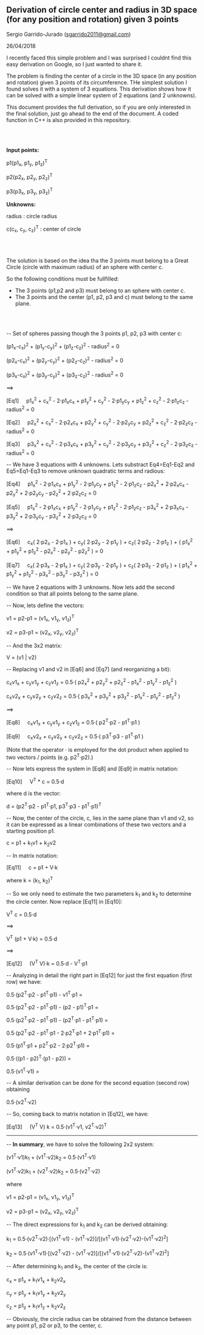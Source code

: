 Derivation of circle center and radius in 3D space (for any position and rotation) given 3 points
-----

Sergio Garrido-Jurado (sgarrido2011@gmail.com)

26/04/2018

I recently faced this simple problem and I was surprised I couldnt find this easy derivation on Google, so I just wanted to share it.

The problem is finding the center of a circle in the 3D space (in any position and rotation) given 3 points of its circumference. THe simplest solution I found solves it with a system of 3 equations. This derivation shows how it can be solved with a simple linear system of 2 equations (and 2 unknowns).

This document provides the full derivation, so if you are only interested in the final solution, just go ahead to the end of the document. A coded function in C++ is also provided in this repository.

<br/><br/>

__Input points:__

  p1(p1<sub>x</sub>, p1<sub>y</sub>, p1<sub>z</sub>)<sup>T</sup>
  
  p2(p2<sub>x</sub>, p2<sub>y</sub>, p2<sub>z</sub>)<sup>T</sup>
  
  p3(p3<sub>x</sub>, p3<sub>y</sub>, p3<sub>z</sub>)<sup>T</sup>
  
__Unknowns:__

  radius : circle radius
  
  c(c<sub>x</sub>, c<sub>y</sub>, c<sub>z</sub>)<sup>T</sup> : center of circle
  
  <br/><br/>
  
  The solution is based on the idea tha the 3 points must belong to a Great Circle (circle with maximum radius) of an sphere with center c.
  
  So the following conditions must be fullfilled:
  - The 3 points (p1,p2 and p3) must belong to an sphere with center c.
  - The 3 points and the center (p1, p2, p3 and c) must belong to the same plane.
  
  <br/><br/>

-- Set of spheres passing though the 3 points p1, p2, p3 with center c:

  (p1<sub>x</sub>-c<sub>x</sub>)<sup>2</sup> + (p1<sub>y</sub>-c<sub>y</sub>)<sup>2</sup> + (p1<sub>z</sub>-c<sub>z</sub>)<sup>2</sup> - radius<sup>2</sup> = 0
  
  (p2<sub>x</sub>-c<sub>x</sub>)<sup>2</sup> + (p2<sub>y</sub>-c<sub>y</sub>)<sup>2</sup> + (p2<sub>z</sub>-c<sub>z</sub>)<sup>2</sup> - radius<sup>2</sup> = 0
  
  (p3<sub>x</sub>-c<sub>x</sub>)<sup>2</sup> + (p3<sub>y</sub>-c<sub>y</sub>)<sup>2</sup> + (p3<sub>z</sub>-c<sub>z</sub>)<sup>2</sup> - radius<sup>2</sup> = 0

==>

[Eq1]&nbsp;&nbsp;&nbsp;&nbsp;  p1<sub>x</sub><sup>2</sup> + c<sub>x</sub><sup>2</sup> - 2·p1<sub>x</sub>c<sub>x</sub> + p1<sub>y</sub><sup>2</sup> + c<sub>y</sub><sup>2</sup> - 2·p1<sub>y</sub>c<sub>y</sub> + p1<sub>z</sub><sup>2</sup> + c<sub>z</sub><sup>2</sup> - 2·p1<sub>z</sub>c<sub>z</sub> - radius<sup>2</sup> = 0
  
[Eq2]&nbsp;&nbsp;&nbsp;&nbsp;  p2<sub>x</sub><sup>2</sup> + c<sub>x</sub><sup>2</sup> - 2·p2<sub>x</sub>c<sub>x</sub> + p2<sub>y</sub><sup>2</sup> + c<sub>y</sub><sup>2</sup> - 2·p2<sub>y</sub>c<sub>y</sub> + p2<sub>z</sub><sup>2</sup> + c<sub>z</sub><sup>2</sup> - 2·p2<sub>z</sub>c<sub>z</sub> - radius<sup>2</sup> = 0
  
[Eq3]&nbsp;&nbsp;&nbsp;&nbsp;  p3<sub>x</sub><sup>2</sup> + c<sub>x</sub><sup>2</sup> - 2·p3<sub>x</sub>c<sub>x</sub> + p3<sub>y</sub><sup>2</sup> + c<sub>y</sub><sup>2</sup> - 2·p3<sub>y</sub>c<sub>y</sub> + p3<sub>z</sub><sup>2</sup> + c<sub>z</sub><sup>2</sup> - 2·p3<sub>z</sub>c<sub>z</sub> - radius<sup>2</sup> = 0


-- We have 3 equations with 4 unknowns. Lets substract Eq4=Eq1-Eq2 and Eq5=Eq1-Eq3 to remove unknown quadratic terms and radious:


[Eq4]&nbsp;&nbsp;&nbsp;&nbsp;  p1<sub>x</sub><sup>2</sup> - 2·p1<sub>x</sub>c<sub>x</sub> + p1<sub>y</sub><sup>2</sup> - 2·p1<sub>y</sub>c<sub>y</sub> + p1<sub>z</sub><sup>2</sup> - 2·p1<sub>z</sub>c<sub>z</sub> - p2<sub>x</sub><sup>2</sup> + 2·p2<sub>x</sub>c<sub>x</sub> - p2<sub>y</sub><sup>2</sup> + 2·p2<sub>y</sub>c<sub>y</sub> - p2<sub>z</sub><sup>2</sup> + 2·p2<sub>z</sub>c<sub>z</sub> = 0

[Eq5]&nbsp;&nbsp;&nbsp;&nbsp;  p1<sub>x</sub><sup>2</sup> - 2·p1<sub>x</sub>c<sub>x</sub> + p1<sub>y</sub><sup>2</sup> - 2·p1<sub>y</sub>c<sub>y</sub> + p1<sub>z</sub><sup>2</sup> - 2·p1<sub>z</sub>c<sub>z</sub> - p3<sub>x</sub><sup>2</sup> + 2·p3<sub>x</sub>c<sub>x</sub> - p3<sub>y</sub><sup>2</sup> + 2·p3<sub>y</sub>c<sub>y</sub> - p3<sub>z</sub><sup>2</sup> + 2·p3<sub>z</sub>c<sub>z</sub> = 0

==>

[Eq6]&nbsp;&nbsp;&nbsp;&nbsp; c<sub>x</sub>( 2·p2<sub>x</sub> - 2·p1<sub>x</sub> ) + c<sub>y</sub>( 2·p2<sub>y</sub> - 2·p1<sub>y</sub> ) + c<sub>z</sub>( 2·p2<sub>z</sub> - 2·p1<sub>z</sub> ) + ( p1<sub>x</sub><sup>2</sup> + p1<sub>y</sub><sup>2</sup> + p1<sub>z</sub><sup>2</sup> - p2<sub>x</sub><sup>2</sup> - p2<sub>y</sub><sup>2</sup> - p2<sub>z</sub><sup>2</sup> ) = 0

[Eq7]&nbsp;&nbsp;&nbsp;&nbsp; c<sub>x</sub>( 2·p3<sub>x</sub> - 2·p1<sub>x</sub> ) + c<sub>y</sub>( 2·p3<sub>y</sub> - 2·p1<sub>y</sub> ) + c<sub>z</sub>( 2·p3<sub>z</sub> - 2·p1<sub>z</sub> ) + ( p1<sub>x</sub><sup>2</sup> + p1<sub>y</sub><sup>2</sup> + p1<sub>z</sub><sup>2</sup> - p3<sub>x</sub><sup>2</sup> - p3<sub>y</sub><sup>2</sup> - p3<sub>z</sub><sup>2</sup> ) = 0

-- We have 2 equations with 3 unknowns. Now lets add the second condition so that all points belong to the same plane.

-- Now, lets define the vectors:  

  v1 = p2-p1 = (v1<sub>x</sub>, v1<sub>y</sub>, v1<sub>z</sub>)<sup>T</sup>
  
  v2 = p3-p1 = (v2<sub>x</sub>, v2<sub>y</sub>, v2<sub>z</sub>)<sup>T</sup>

-- And the 3x2 matrix:

  V = (v1 | v2)

-- Replacing v1 and v2 in [Eq6] and [Eq7] (and reorganizing a bit):

  c<sub>x</sub>v1<sub>x</sub> + c<sub>y</sub>v1<sub>y</sub> + c<sub>z</sub>v1<sub>z</sub> = 0.5·( p2<sub>x</sub><sup>2</sup> + p2<sub>y</sub><sup>2</sup> + p2<sub>z</sub><sup>2</sup> - p1<sub>x</sub><sup>2</sup> - p1<sub>y</sub><sup>2</sup> - p1<sub>z</sub><sup>2</sup> )

  c<sub>x</sub>v2<sub>x</sub> + c<sub>y</sub>v2<sub>y</sub> + c<sub>z</sub>v2<sub>z</sub> = 0.5·( p3<sub>x</sub><sup>2</sup> + p3<sub>y</sub><sup>2</sup> + p3<sub>z</sub><sup>2</sup> - p1<sub>x</sub><sup>2</sup> - p1<sub>y</sub><sup>2</sup> - p1<sub>z</sub><sup>2</sup> )

  ==>

  [Eq8]&nbsp;&nbsp;&nbsp;&nbsp;  c<sub>x</sub>v1<sub>x</sub> + c<sub>y</sub>v1<sub>y</sub> + c<sub>z</sub>v1<sub>z</sub> = 0.5·( p2<sup>T</sup>·p2 - p1<sup>T</sup>·p1 )

  [Eq9]&nbsp;&nbsp;&nbsp;&nbsp;  c<sub>x</sub>v2<sub>x</sub> + c<sub>y</sub>v2<sub>y</sub> + c<sub>z</sub>v2<sub>z</sub> = 0.5·( p3<sup>T</sup>·p3 - p1<sup>T</sup>·p1 )

(Note that the operator · is employed for the dot product when applied to two vectors / points (e.g. p2<sup>T</sup>·p2).)

-- Now lets express the system in [Eq8] and [Eq9] in matrix notation:

  [Eq10]&nbsp;&nbsp;&nbsp;&nbsp;  V<sup>T</sup> * c = 0.5·d

where d is the vector:

  d = (p2<sup>T</sup>·p2 - p1<sup>T</sup>·p1, p3<sup>T</sup>·p3 - p1<sup>T</sup>·p1)<sup>T</sup>

-- Now, the center of the circle, c, lies in the same plane than v1 and v2, so it can be expressed as a linear combinations of these two vectors and a starting position p1.

  c = p1 + k<sub>1</sub>v1 + k<sub>2</sub>v2

-- In matrix notation:

[Eq11]&nbsp;&nbsp;&nbsp;&nbsp;  c = p1 + V·k

where k = (k<sub>1</sub>, k<sub>2</sub>)<sup>T</sup>

-- So we only need to estimate the two parameters k<sub>1</sub> and k<sub>2</sub> to determine the circle center. Now replace [Eq11] in [Eq10]:

  V<sup>T</sup> c = 0.5·d

==>

  V<sup>T</sup> (p1 + V·k) = 0.5·d

==>

  [Eq12]&nbsp;&nbsp;&nbsp;&nbsp;  (V<sup>T</sup> V)·k = 0.5·d - V<sup>T</sup>·p1

-- Analyzing in detail the right part in [Eq12] for just the first equation (first row) we have:

0.5·(p2<sup>T</sup>·p2 - p1<sup>T</sup>·p1) - v1<sup>T</sup>·p1 =

0.5·(p2<sup>T</sup>·p2 - p1<sup>T</sup>·p1) - (p2 - p1)<sup>T</sup>·p1 =

0.5·(p2<sup>T</sup>·p2 - p1<sup>T</sup>·p1) - (p2<sup>T</sup>·p1 - p1<sup>T</sup>·p1) =

0.5·(p2<sup>T</sup>·p2 - p1<sup>T</sup>·p1 - 2·p2<sup>T</sup>·p1 + 2·p1<sup>T</sup>·p1) =

0.5·(p1<sup>T</sup>·p1 + p2<sup>T</sup>·p2 - 2·p2<sup>T</sup>·p1) =

0.5·((p1 - p2)<sup>T</sup>·(p1 - p2)) =

0.5·(v1<sup>T</sup>·v1) =

-- A similar derivation can be done for the second equation (second row) obtaining

0.5·(v2<sup>T</sup>·v2)

-- So, coming back to matrix notation in [Eq12], we have:

  [Eq13]&nbsp;&nbsp;&nbsp;&nbsp;  (V<sup>T</sup> V) k = 0.5·(v1<sup>T</sup>·v1,  v2<sup>T</sup>·v2)<sup>T</sup>


*************

-- **In summary**, we have to solve the following 2x2 system:

(v1<sup>T</sup>·v1)k<sub>1</sub> + (v1<sup>T</sup>·v2)k<sub>2</sub> = 0.5·(v1<sup>T</sup>·v1)

(v1<sup>T</sup>·v2)k<sub>1</sub> + (v2<sup>T</sup>·v2)k<sub>2</sub> = 0.5·(v2<sup>T</sup>·v2)

where

  v1 = p2-p1 = (v1<sub>x</sub>, v1<sub>y</sub>, v1<sub>z</sub>)<sup>T</sup>
  
  v2 = p3-p1 = (v2<sub>x</sub>, v2<sub>y</sub>, v2<sub>z</sub>)<sup>T</sup>
  
-- The direct expressions for k<sub>1</sub> and k<sub>2</sub> can be derived obtaining:

k<sub>1</sub> = 0.5·(v2<sup>T</sup>·v2)·[(v1<sup>T</sup>·v1) - (v1<sup>T</sup>·v2)]/[(v1<sup>T</sup>·v1)·(v2<sup>T</sup>·v2)-(v1<sup>T</sup>·v2)<sup>2</sup>]

k<sub>2</sub> = 0.5·(v1<sup>T</sup>·v1)·[(v2<sup>T</sup>·v2) - (v1<sup>T</sup>·v2)]/[(v1<sup>T</sup>·v1)·(v2<sup>T</sup>·v2)-(v1<sup>T</sup>·v2)<sup>2</sup>]

-- After determining k<sub>1</sub> and k<sub>2</sub>, the center of the circle is:

c<sub>x</sub> = p1<sub>x</sub> + k<sub>1</sub>v1<sub>x</sub> + k<sub>2</sub>v2<sub>x</sub>

c<sub>y</sub> = p1<sub>y</sub> + k<sub>1</sub>v1<sub>y</sub> + k<sub>2</sub>v2<sub>y</sub>

c<sub>z</sub> = p1<sub>z</sub> + k<sub>1</sub>v1<sub>z</sub> + k<sub>2</sub>v2<sub>z</sub>

-- Obviously, the circle radius can be obtained from the distance between any point p1, p2 or p3, to the center, c.
